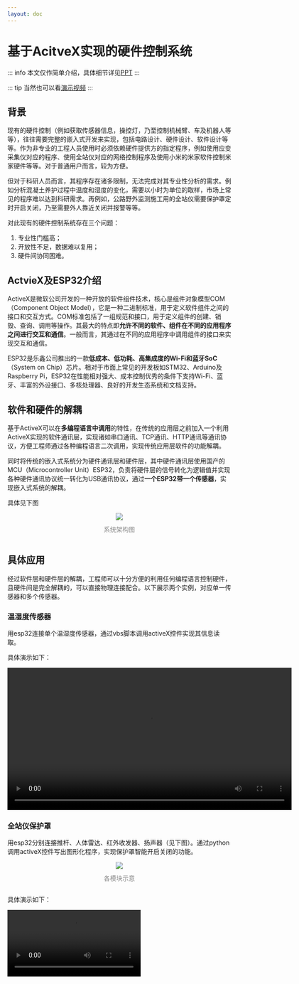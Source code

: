 ```yaml
---
layout: doc
---
```

# 基于AcitveX实现的硬件控制系统

::: info
本文仅作简单介绍，具体细节详见[PPT](/activexppt.md)
:::

::: tip
当然也可以看[演示视频](#具体应用)
:::

## 背景
现有的硬件控制（例如获取传感器信息，操控灯，乃至控制机械臂、车及机器人等等），往往需要完整的嵌入式开发来实现，包括电路设计、硬件设计、软件设计等等。作为非专业的工程人员使用时必须依赖硬件提供方的指定程序，例如使用应变采集仪对应的程序、使用全站仪对应的网络控制程序及使用小米的米家软件控制米家硬件等等。对于普通用户而言，较为方便。

但对于科研人员而言，其程序存在诸多限制，无法完成对其专业性分析的需求。例如分析混凝土养护过程中温度和湿度的变化，需要以小时为单位的取样，市场上常见的程序难以达到科研需求。再例如，公路野外监测施工用的全站仪需要保护罩定时开启关闭，乃至需要外人靠近关闭并报警等等。

对此现有的硬件控制系统存在三个问题：
1. 专业性门槛高；
2. 开放性不足，数据难以复用；
3. 硬件间协同困难。

## ActvieX及ESP32介绍

ActiveX是微软公司开发的一种开放的软件组件技术，核心是组件对象模型COM（Component Object Model），它是一种二进制标准，用于定义软件组件之间的接口和交互方式。COM标准包括了一组规范和接口，用于定义组件的创建、销毁、查询、调用等操作。其最大的特点即**允许不同的软件、组件在不同的应用程序之间进行交互和通信**。一般而言，其通过在不同的应用程序中调用组件的接口来实现交互和通信。

ESP32是乐鑫公司推出的一款**低成本、低功耗、高集成度的Wi-Fi和蓝牙SoC**（System on Chip）芯片。相对于市面上常见的开发板如STM32、Arduino及Raspberry Pi，ESP32在性能相对强大、成本控制优秀的条件下支持Wi-Fi、蓝牙、丰富的外设接口、多核处理器、良好的开发生态系统和文档支持。

## 软件和硬件的解耦
基于ActiveX可以在**多编程语言中调用**的特性，在传统的应用层之前加入一个利用ActiveX实现的软件通讯层，实现诸如串口通讯、TCP通讯、HTTP通讯等通讯协议，方便工程师通过各种编程语言二次调用，实现传统应用层软件的功能解耦。

同时将传统的嵌入式系统分为硬件通讯层和硬件层，其中硬件通讯层使用国产的MCU（Microcontroller Unit）ESP32，负责将硬件层的信号转化为逻辑值并实现各种硬件通讯协议统一转化为USB通讯协议，通过**一个ESP32带一个传感器**，实现嵌入式系统的解耦。

具体见下图
<div style="display: flex; justify-content: center; align-items: center;  flex-direction: column;">
  <img src="/a1.png">
  <p style="margin-top: 10px; color:#888888">系统架构图</p>
</div>

## 具体应用

经过软件层和硬件层的解耦，工程师可以十分方便的利用任何编程语言控制硬件，且硬件间是完全解耦的，可以直接物理连接配合。以下展示两个实例，对应单一传感器和多个传感器。

### 温湿度传感器

用esp32连接单个温湿度传感器，通过vbs脚本调用activeX控件实现其信息读取。

具体演示如下：

<video  controls width="640">
    <source src="/tempandhumi.mp4" type="video/mp4">
</video>

### 全站仪保护罩

用esp32分别连接推杆、人体雷达、红外收发器、扬声器（见下图）。通过python调用activeX控件写出图形化程序，实现保护罩智能开启关闭的功能。

<div style="display: flex; justify-content: center; align-items: center;  flex-direction: column;">
  <img src="/actviexsample.png">
  <p style="margin-top: 10px; color:#888888">各模块示意</p>
</div>

具体演示如下：

<video  controls>
    <source src="/shelter.mp4" type="video/mp4">
</video>


